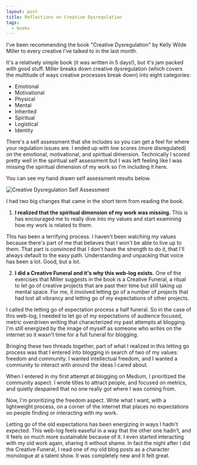 ```yaml
---
layout: post
title: Reflections on Creative Dysregulation
tags:
  - books
---
```

I've been recommending the book "Creative Dysregulation" by Kelly Wilde Miller to every creative I've talked to in the last month. 

It's a relatively simple book (it was written in 5 days!), but it's jam packed with good stuff. Miller breaks down creative dysregulation (which covers the multitude of ways creative processes break down) into eight categories:
* Emotional
* Motivational
* Physical
* Mental
* Inherited
* Spiritual
* Logistical
* Identity

There's a self assessment that she includes so you can get a feel for where your regulation issues are. I ended up with low scores (more disregulated) on the emotional, motivational, and spiritual dimension. Technically I scored pretty well in the spiritual self assessment but I was left feeling like I was missing the spiritual dimension of my work so I'm including it here.

You can see my hand drawn self assessment results below. 

![Creative Dysregulation Self Assessment](/assets/dyregulation_circle.jpg)

I had two big changes that came in the short term from reading the book. 
1. **I realized that the spiritual dimension of my work was missing.** This is has encouraged me to really dive into my values and start examining how my work is related to them. 

This has been a terrifying process. I haven't been watching my values because there's part of me that believes that I won't be able to live up to them. That part is convinced that I don't have the strength to do it, that I'll always default to the easy path. Understanding and unpacking that voice has been a lot. Good, but a lot. 

2. **I did a Creative Funeral and it's why this web-log exists.** One of the exercises that Miller suggests in the book is a Creative Funeral, a ritual to let go of creative projects that are past their time but still taking up mental space. For me, it involved letting go of a number of projects that had lost all vibrancy and letting go of my expectations of other projects. 

I called the letting go of expectation process a half funeral. So in the case of this web-log, I needed to let go of my expectations of audience focused, metric overdriven writing that characterized my past attempts at blogging. I'm still energized by the image of myself as someone who writes on the internet so it wasn't time for a full funeral for blogging. 

Bringing these two threads together, part of what I realized in this letting go process was that I entered into blogging in search of two of my values: freedom and community. I wanted intellectual freedom, and I wanted a community to interact with around the ideas I cared about. 

When I entered in my first attempt at blogging on Medium, I prioritized the community aspect. I wrote titles to attract people, and focused on metrics, and quietly despaired that no one really got where I was coming from. 

Now, I'm prioritizing the freedom aspect. Write what I want, with a lightweight process, on a corner of the internet that places no expectations on people finding or interacting with my work. 

Letting go of the old expectations has been energizing in ways I hadn't expected. This web-log feels easeful in a way that the other one hadn't, and it feels so much more sustainable because of it. I even started interacting with my old work again, sharing it without shame. In fact the night after I did the Creative Funeral, I read one of my old blog posts as a character monologue at a talent show. It was completely new and it felt great. 


